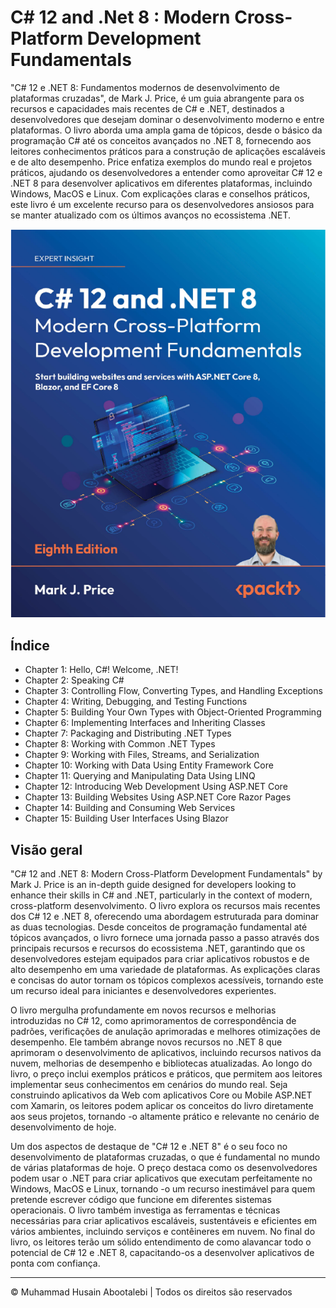 <!-- ©©©©©©©©©©©©©©©©©©©©©©©© All Rights Are Reserved By Muhammad Husain Abootalebi ©©©©©©©©©©©©©©©©©©©©©©©©©©©©©©©©©© -->

# C# 12 and .Net 8 : Modern Cross-Platform Development Fundamentals

"C# 12 e .NET 8: Fundamentos modernos de desenvolvimento de plataformas cruzadas", de Mark J. Price, é um guia abrangente para os recursos e capacidades mais recentes de C# e .NET, destinados a desenvolvedores que desejam dominar o desenvolvimento moderno e entre plataformas. O livro aborda uma ampla gama de tópicos, desde o básico da programação C# até os conceitos avançados no .NET 8, fornecendo aos leitores conhecimentos práticos para a construção de aplicações escaláveis ​​e de alto desempenho. Price enfatiza exemplos do mundo real e projetos práticos, ajudando os desenvolvedores a entender como aproveitar C# 12 e .NET 8 para desenvolver aplicativos em diferentes plataformas, incluindo Windows, MacOS e Linux. Com explicações claras e conselhos práticos, este livro é um excelente recurso para os desenvolvedores ansiosos para se manter atualizado com os últimos avanços no ecossistema .NET.

![CSharp 12 and DotNET 8](../../assets/Books/Book%20Covers/1%20-%202%20-%20CSharp%2012%20and%20DotNet%208.webp)

## Índice

- Chapter 1: Hello, C#! Welcome, .NET!
- Chapter 2: Speaking C#
- Chapter 3: Controlling Flow, Converting Types, and Handling Exceptions
- Chapter 4: Writing, Debugging, and Testing Functions
- Chapter 5: Building Your Own Types with Object-Oriented Programming
- Chapter 6: Implementing Interfaces and Inheriting Classes
- Chapter 7: Packaging and Distributing .NET Types
- Chapter 8: Working with Common .NET Types
- Chapter 9: Working with Files, Streams, and Serialization
- Chapter 10: Working with Data Using Entity Framework Core
- Chapter 11: Querying and Manipulating Data Using LINQ
- Chapter 12: Introducing Web Development Using ASP.NET Core
- Chapter 13: Building Websites Using ASP.NET Core Razor Pages
- Chapter 14: Building and Consuming Web Services
- Chapter 15: Building User Interfaces Using Blazor

## Visão geral

"C# 12 and .NET 8: Modern Cross-Platform Development Fundamentals" by Mark J. Price is an in-depth guide designed for developers looking to enhance their skills in C# and .NET, particularly in the context of modern, cross-platform desenvolvimento. O livro explora os recursos mais recentes dos C# 12 e .NET 8, oferecendo uma abordagem estruturada para dominar as duas tecnologias. Desde conceitos de programação fundamental até tópicos avançados, o livro fornece uma jornada passo a passo através dos principais recursos e recursos do ecossistema .NET, garantindo que os desenvolvedores estejam equipados para criar aplicativos robustos e de alto desempenho em uma variedade de plataformas. As explicações claras e concisas do autor tornam os tópicos complexos acessíveis, tornando este um recurso ideal para iniciantes e desenvolvedores experientes.

O livro mergulha profundamente em novos recursos e melhorias introduzidas no C# 12, como aprimoramentos de correspondência de padrões, verificações de anulação aprimoradas e melhores otimizações de desempenho. Ele também abrange novos recursos no .NET 8 que aprimoram o desenvolvimento de aplicativos, incluindo recursos nativos da nuvem, melhorias de desempenho e bibliotecas atualizadas. Ao longo do livro, o preço inclui exemplos práticos e práticos, que permitem aos leitores implementar seus conhecimentos em cenários do mundo real. Seja construindo aplicativos da Web com aplicativos Core ou Mobile ASP.NET com Xamarin, os leitores podem aplicar os conceitos do livro diretamente aos seus projetos, tornando -o altamente prático e relevante no cenário de desenvolvimento de hoje.

Um dos aspectos de destaque de "C# 12 e .NET 8" é o seu foco no desenvolvimento de plataformas cruzadas, o que é fundamental no mundo de várias plataformas de hoje. O preço destaca como os desenvolvedores podem usar o .NET para criar aplicativos que executam perfeitamente no Windows, MacOS e Linux, tornando -o um recurso inestimável para quem pretende escrever código que funcione em diferentes sistemas operacionais. O livro também investiga as ferramentas e técnicas necessárias para criar aplicativos escaláveis, sustentáveis ​​e eficientes em vários ambientes, incluindo serviços e contêineres em nuvem. No final do livro, os leitores terão um sólido entendimento de como alavancar todo o potencial de C# 12 e .NET 8, capacitando-os a desenvolver aplicativos de ponta com confiança.

---

© Muhammad Husain Abootalebi | Todos os direitos são reservados

<!-- ©©©©©©©©©©©©©©©©©©©©©©©© All Rights Are Reserved By Muhammad Husain Abootalebi ©©©©©©©©©©©©©©©©©©©©©©©©©©©©©©©©©© -->
